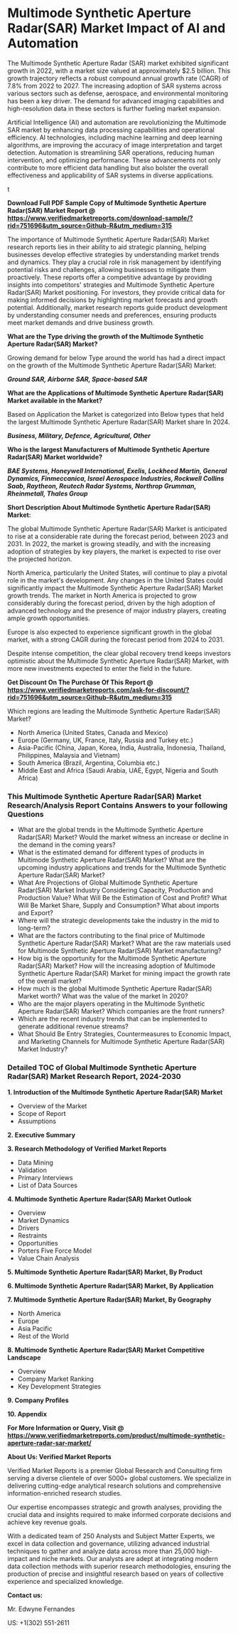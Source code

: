 <meta name="title" content="Global Multimode Synthetic Aperture Radar(SAR) Market Impact of AI and Automation"><meta name="description" content="The Multimode Synthetic Aperture Radar (SAR) market exhibited significant growth in 2022, with a market size valued at approximately $2.5 billion. This growth trajecto"><meta name="title" content="Multimode Synthetic Aperture Radar(SAR) Market Size, Share, Scope, Trends, Growth, Opportunities, Analysis, Forecast"><h1>Multimode Synthetic Aperture Radar(SAR) Market Impact of AI and Automation</h1><p>The Multimode Synthetic Aperture Radar (SAR) market exhibited significant growth in 2022, with a market size valued at approximately $2.5 billion. This growth trajectory reflects a robust compound annual growth rate (CAGR) of 7.8% from 2022 to 2027. The increasing adoption of SAR systems across various sectors such as defense, aerospace, and environmental monitoring has been a key driver. The demand for advanced imaging capabilities and high-resolution data in these sectors is further fueling market expansion.</p><p>Artificial Intelligence (AI) and automation are revolutionizing the Multimode SAR market by enhancing data processing capabilities and operational efficiency. AI technologies, including machine learning and deep learning algorithms, are improving the accuracy of image interpretation and target detection. Automation is streamlining SAR operations, reducing human intervention, and optimizing performance. These advancements not only contribute to more efficient data handling but also bolster the overall effectiveness and applicability of SAR systems in diverse applications.</p>t</p><p id="" class=""><strong>Download Full PDF Sample Copy of Multimode Synthetic Aperture Radar(SAR) Market Report @ <a href="https://www.verifiedmarketreports.com/download-sample/?rid=751696&utm_source=Github-R&utm_medium=315" target="_blank">https://www.verifiedmarketreports.com/download-sample/?rid=751696&utm_source=Github-R&utm_medium=315</a></strong></p><p>The importance of&nbsp;Multimode Synthetic Aperture Radar(SAR) Market research reports lies in their ability to aid strategic planning, helping businesses develop effective strategies by understanding market trends and dynamics. They play a crucial role in risk management by identifying potential risks and challenges, allowing businesses to mitigate them proactively. These reports offer a competitive advantage by providing insights into competitors' strategies and Multimode Synthetic Aperture Radar(SAR) Market positioning. For investors, they provide critical data for making informed decisions by highlighting market forecasts and growth potential. Additionally, market research reports guide product development by understanding consumer needs and preferences, ensuring products meet market demands and drive business growth.</p><p><strong>What are the&nbsp;Type driving the growth of the Multimode Synthetic Aperture Radar(SAR) Market?</strong></p><p id="" class="">Growing demand for below Type around the world has had a direct impact on the growth of the Multimode Synthetic Aperture Radar(SAR) Market:</p><em><strong>Ground SAR, Airborne SAR, Space-based SAR</strong></em></p><strong>What are the&nbsp;Applications&nbsp;of Multimode Synthetic Aperture Radar(SAR) Market available in the Market?</strong></p><p id="" class="">Based on Application the Market is categorized into Below types that held the largest Multimode Synthetic Aperture Radar(SAR) Market share In 2024.</p><em><strong>Business, Military, Defence, Agricultural, Other</strong></em></p><strong>Who is the largest Manufacturers of Multimode Synthetic Aperture Radar(SAR) Market worldwide?</strong></p><p><em><strong>BAE Systems, Honeywell International, Exelis, Lockheed Martin, General Dynamics, Finmeccanica, Israel Aerospace Industries, Rockwell Collins Saab, Raytheon, Reutech Radar Systems, Northrop Grumman, Rheinmetall, Thales Group</strong></em></p><p id="" class=""><strong>Short Description About Multimode Synthetic Aperture Radar(SAR) Market:</strong></p><p>The global Multimode Synthetic Aperture Radar(SAR) Market is anticipated to rise at a considerable rate during the forecast period, between 2023 and 2031. In 2022, the market is growing steadily, and with the increasing adoption of strategies by key players, the market is expected to rise over the projected horizon.</p><p>North America, particularly the United States, will continue to play a pivotal role in the market's development. Any changes in the United States could significantly impact the Multimode Synthetic Aperture Radar(SAR) Market growth trends. The market in North America is projected to grow considerably during the forecast period, driven by the high adoption of advanced technology and the presence of major industry players, creating ample growth opportunities.</p><p>Europe is also expected to experience significant growth in the global market, with a strong CAGR during the forecast period from 2024 to 2031.</p><p>Despite intense competition, the clear global recovery trend keeps investors optimistic about the Multimode Synthetic Aperture Radar(SAR) Market, with more new investments expected to enter the field in the future.</p><p id="" class=""><strong>Get Discount On The Purchase Of This Report @ <a href="https://www.verifiedmarketreports.com/ask-for-discount/?rid=751696&utm_source=Github-R&utm_medium=315" target="_blank">https://www.verifiedmarketreports.com/ask-for-discount/?rid=751696&utm_source=Github-R&utm_medium=315</a></strong></p>Which regions are leading the Multimode Synthetic Aperture Radar(SAR) Market?</p><ul><li>North America (United States, Canada and Mexico)</li><li>Europe (Germany, UK, France, Italy, Russia and Turkey etc.)</li><li>Asia-Pacific (China, Japan, Korea, India, Australia, Indonesia, Thailand, Philippines, Malaysia and Vietnam)</li><li>South America (Brazil, Argentina, Columbia etc.)</li><li>Middle East and Africa (Saudi Arabia, UAE, Egypt, Nigeria and South Africa)</li></ul><h3 id="" class="">This Multimode Synthetic Aperture Radar(SAR) Market Research/Analysis Report Contains Answers to your following Questions</h3><ul><li>What are the global trends in the Multimode Synthetic Aperture Radar(SAR) Market? Would the market witness an increase or decline in the demand in the coming years?</li><li>What is the estimated demand for different types of products in Multimode Synthetic Aperture Radar(SAR) Market? What are the upcoming industry applications and trends for the Multimode Synthetic Aperture Radar(SAR) Market?</li><li>What Are Projections of Global Multimode Synthetic Aperture Radar(SAR) Market Industry Considering Capacity, Production and Production Value? What Will Be the Estimation of Cost and Profit? What Will Be Market Share, Supply and Consumption? What about imports and Export?</li><li>Where will the strategic developments take the industry in the mid to long-term?</li><li>What are the factors contributing to the final price of Multimode Synthetic Aperture Radar(SAR) Market? What are the raw materials used for Multimode Synthetic Aperture Radar(SAR) Market manufacturing?</li><li>How big is the opportunity for the Multimode Synthetic Aperture Radar(SAR) Market? How will the increasing adoption of Multimode Synthetic Aperture Radar(SAR) Market for mining impact the growth rate of the overall market?</li><li>How much is the global Multimode Synthetic Aperture Radar(SAR) Market worth? What was the value of the market In 2020?</li><li>Who are the major players operating in the Multimode Synthetic Aperture Radar(SAR) Market? Which companies are the front runners?</li><li>Which are the recent industry trends that can be implemented to generate additional revenue streams?</li><li>What Should Be Entry Strategies, Countermeasures to Economic Impact, and Marketing Channels for Multimode Synthetic Aperture Radar(SAR) Market Industry?</li></ul><h3 id="" class="">Detailed TOC of Global Multimode Synthetic Aperture Radar(SAR) Market Research Report, 2024-2030</h3><p id="" class=""><strong>1. Introduction of the Multimode Synthetic Aperture Radar(SAR) Market</strong></p><ul><li>Overview of the Market</li><li>Scope of Report</li><li>Assumptions</li></ul><p id="" class=""><strong>2. Executive Summary</strong></p><p id="" class=""><strong>3. Research Methodology of Verified Market Reports</strong></p><ul><li>Data Mining</li><li>Validation</li><li>Primary Interviews</li><li>List of Data Sources</li></ul><p id="" class=""><strong>4. Multimode Synthetic Aperture Radar(SAR) Market Outlook</strong></p><ul><li>Overview</li><li>Market Dynamics</li><li>Drivers</li><li>Restraints</li><li>Opportunities</li><li>Porters Five Force Model</li><li>Value Chain Analysis</li></ul><p id="" class=""><strong>5. Multimode Synthetic Aperture Radar(SAR) Market, By Product</strong></p><p id="" class=""><strong>6. Multimode Synthetic Aperture Radar(SAR) Market, By Application</strong></p><p id="" class=""><strong>7. Multimode Synthetic Aperture Radar(SAR) Market, By Geography</strong></p><ul><li>North America</li><li>Europe</li><li>Asia Pacific</li><li>Rest of the World</li></ul><p id="" class=""><strong>8. Multimode Synthetic Aperture Radar(SAR) Market Competitive Landscape</strong></p><ul><li>Overview</li><li>Company Market Ranking</li><li>Key Development Strategies</li></ul><p id="" class=""><strong>9. Company Profiles</strong></p><p id="" class=""><strong>10. Appendix</strong></p><p id="" class=""><strong>For More Information or Query, Visit @ <a href="https://www.verifiedmarketreports.com/product/multimode-synthetic-aperture-radar-sar-market/" target="_blank">https://www.verifiedmarketreports.com/product/multimode-synthetic-aperture-radar-sar-market/</a></strong></p><p id="" class=""><strong>About Us: Verified Market Reports</strong></p><p id="" class="">Verified Market Reports is a premier Global Research and Consulting firm serving a diverse clientele of over 5000+ global customers. We specialize in delivering cutting-edge analytical research solutions and comprehensive information-enriched research studies.</p><p id="" class="">Our expertise encompasses strategic and growth analyses, providing the crucial data and insights required to make informed corporate decisions and achieve key revenue goals.</p><p id="" class="">With a dedicated team of 250 Analysts and Subject Matter Experts, we excel in data collection and governance, utilizing advanced industrial techniques to gather and analyze data across more than 25,000 high-impact and niche markets. Our analysts are adept at integrating modern data collection methods with superior research methodologies, ensuring the production of precise and insightful research based on years of collective experience and specialized knowledge.</p><p id="" class=""><strong>Contact us:</strong></p><p id="" class="">Mr. Edwyne Fernandes</p><p id="" class="">US: +1(302) 551-2611</p>